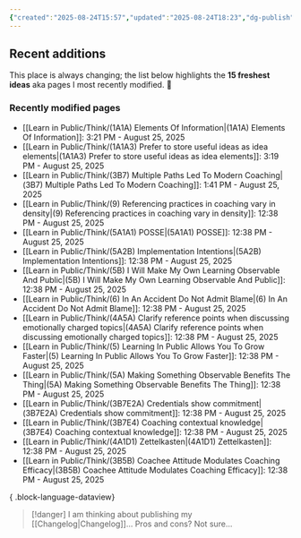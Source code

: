 ```yaml
---
{"created":"2025-08-24T15:57","updated":"2025-08-24T18:23","dg-publish":true,"noteIcon":"signpost","dg-path":"Recent Plantings.md","permalink":"/recent-plantings/","dgPassFrontmatter":true}
---
```


## Recent additions 

This place is always changing; the list below highlights the **15 freshest ideas** aka pages I most recently modified. 🍃

### Recently modified pages
- [[Learn in Public/Think/(1A1A) Elements Of Information\|(1A1A) Elements Of Information]]: 3:21 PM - August 25, 2025
- [[Learn in Public/Think/(1A1A3) Prefer to store useful ideas as idea elements\|(1A1A3) Prefer to store useful ideas as idea elements]]: 3:19 PM - August 25, 2025
- [[Learn in Public/Think/(3B7) Multiple Paths Led To Modern Coaching\|(3B7) Multiple Paths Led To Modern Coaching]]: 1:41 PM - August 25, 2025
- [[Learn in Public/Think/(9) Referencing practices in coaching vary in density\|(9) Referencing practices in coaching vary in density]]: 12:38 PM - August 25, 2025
- [[Learn in Public/Think/(5A1A1) POSSE\|(5A1A1) POSSE]]: 12:38 PM - August 25, 2025
- [[Learn in Public/Think/(5A2B) Implementation Intentions\|(5A2B) Implementation Intentions]]: 12:38 PM - August 25, 2025
- [[Learn in Public/Think/(5B) I Will Make My Own Learning Observable And Public\|(5B) I Will Make My Own Learning Observable And Public]]: 12:38 PM - August 25, 2025
- [[Learn in Public/Think/(6) In An Accident Do Not Admit Blame\|(6) In An Accident Do Not Admit Blame]]: 12:38 PM - August 25, 2025
- [[Learn in Public/Think/(4A5A) Clarify reference points when discussing emotionally charged topics\|(4A5A) Clarify reference points when discussing emotionally charged topics]]: 12:38 PM - August 25, 2025
- [[Learn in Public/Think/(5) Learning In Public Allows You To Grow Faster\|(5) Learning In Public Allows You To Grow Faster]]: 12:38 PM - August 25, 2025
- [[Learn in Public/Think/(5A) Making Something Observable Benefits The Thing\|(5A) Making Something Observable Benefits The Thing]]: 12:38 PM - August 25, 2025
- [[Learn in Public/Think/(3B7E2A) Credentials show commitment\|(3B7E2A) Credentials show commitment]]: 12:38 PM - August 25, 2025
- [[Learn in Public/Think/(3B7E4) Coaching contextual knowledge\|(3B7E4) Coaching contextual knowledge]]: 12:38 PM - August 25, 2025
- [[Learn in Public/Think/(4A1D1) Zettelkasten\|(4A1D1) Zettelkasten]]: 12:38 PM - August 25, 2025
- [[Learn in Public/Think/(3B5B) Coachee Attitude Modulates Coaching Efficacy\|(3B5B) Coachee Attitude Modulates Coaching Efficacy]]: 12:38 PM - August 25, 2025

{ .block-language-dataview}

> [!danger] I am thinking about publishing my [[Changelog\|Changelog]]... 
> Pros and cons? Not sure...


